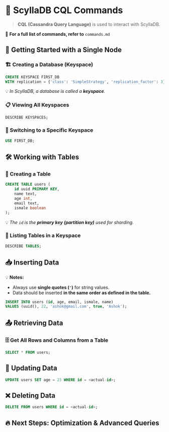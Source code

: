 # 📜 ScyllaDB CQL Commands

> **CQL (Cassandra Query Language)** is used to interact with ScyllaDB.

📌 **For a full list of commands, refer to** `commands.md`

## 🚀 Getting Started with a Single Node

### 🏗️ Creating a Database (Keyspace)
```sql
CREATE KEYSPACE FIRST_DB
WITH replication = {'class': 'SimpleStrategy', 'replication_factor': 3};
```
💡 *In ScyllaDB, a database is called a **keyspace**.*

### 📋 Viewing All Keyspaces
```sql
DESCRIBE KEYSPACES;
```

### 🔄 Switching to a Specific Keyspace
```sql
USE FIRST_DB;
```

## 🛠️ Working with Tables

### 📌 Creating a Table
```sql
CREATE TABLE users (
    id uuid PRIMARY KEY,
    name text,
    age int,
    email text,
    ismale boolean
);
```
💡 *The `id` is the **primary key (partition key)** used for sharding.*

### 📜 Listing Tables in a Keyspace
```sql
DESCRIBE TABLES;
```

## 📥 Inserting Data

💡 **Notes:**
- Always use **single quotes (`'`)** for string values.
- Data should be inserted **in the same order as defined in the table.**

```sql
INSERT INTO users (id, age, email, ismale, name)
VALUES (uuid(), 22, 'ashok@gmail.com', true, 'Ashok');
```

## 📤 Retrieving Data

### 🗄️ Get All Rows and Columns from a Table
```sql
SELECT * FROM users;
```

## 🔄 Updating Data
```sql
UPDATE users SET age = 23 WHERE id = <actual-id>;
```

## ❌ Deleting Data
```sql
DELETE FROM users WHERE id = <actual-id>;
```

## 🔥 Next Steps: Optimization & Advanced Queries


